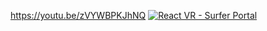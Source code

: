 https://youtu.be/zVYWBPKJhNQ
[![React VR - Surfer Portal](https://img.youtube.com/vi/zVYWBPKJhNQ/0.jpg)](https://www.youtube.com/watch?v=zVYWBPKJhNQ)